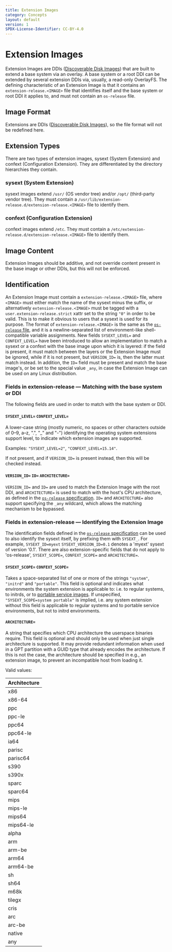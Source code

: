```yaml
---
title: Extension Images
category: Concepts
layout: default
version: 1
SPDX-License-Identifier: CC-BY-4.0
---
```

# Extension Images
Extension Images are DDIs ([Discoverable Disk Images](discoverable_disk_image.md)) that are
built to extend a base system via an overlay. A base system or a root DDI can be extended by several extension
DDIs via, usually, a read-only OverlayFS. The defining characteristic of an Extension Image is that it contains
an `extension-release.<IMAGE>` file that identifies itself and the base system or root DDI it applies to,
and must not contain an `os-release` file.

## Image Format
Extensions are DDIs ([Discoverable Disk Images](discoverable_disk_image.md)), so the file format will not be
redefined here.

## Extension Types
There are two types of extension images, sysext (System Extension) and confext (Configuration Extension).
They are differentiated by the directory hierarchies they contain.

### sysext (System Extension)
sysext images extend `/usr/` (OS vendor tree) and/or `/opt/` (third-party vendor tree). They must contain a
`/usr/lib/extension-release.d/extension-release.<IMAGE>` file to identify them.

### confext (Configuration Extension)
confext images extend `/etc`. They must contain a `/etc/extension-release.d/extension-release.<IMAGE>` file
to identify them.

## Image Content
Extension Images should be additive, and not override content present in the base image or other DDIs,
but this will not be enforced.

## Identification
An Extension Image must contain a `extension-release.<IMAGE>` file, where `<IMAGE>` must either match the
name of the sysext minus the suffix, or alternatively `extension-release.<IMAGE>` must be tagged with a
`user.extension-release.strict` xattr set to the string `"0"` in order to be valid. This is to make it
obvious to users that a sysext is used for its purpose.
The format of `extension-release.<IMAGE>` is the same as the
[`os-release` file](https://www.freedesktop.org/software/systemd/man/os-release.html), and it is a
newline-separated list of environment-like shell-compatible variable assignments. New fields
`SYSEXT_LEVEL=` and `CONFEXT_LEVEL=` have been introduced to allow an implementation to match a sysext or
a confext with the base image upon which it is layered: if the field is present, it must match between the
layers or the Extension Image must be ignored, while if it is not present, but `VERSION_ID=` is, then the
latter must match instead.
In addition, the `ID=` field must be present and match the base image's, or be set to the special value
`_any`, in case the Extension Image can be used on any Linux distribution.

### Fields in extension-release — Matching with the base system or DDI
The following fields are used in order to match with the base system or DDI.
#### `SYSEXT_LEVEL=` `CONFEXT_LEVEL=`
A lower-case string (mostly numeric, no spaces or other characters outside of 0–9, a–z, ".", "_" and
"-") identifying the operating system extensions support level, to indicate which extension images are
supported.

Examples: `"SYSEXT_LEVEL=2"`, `"CONFEXT_LEVEL=15.14"`.

If not present, and if `VERSION_ID=` is present instead, then this will be checked instead.

#### `VERSION_ID=` `ID=` `ARCHITECTURE=`
`VERSION_ID=` and `ID=` are used to match the Extension Image with the root DDI, and `ARCHITECTURE=` is used
to match with the host's CPU architecture, as defined in the
[`os-release` specification](https://www.freedesktop.org/software/systemd/man/os-release.html).
`ID=` and `ARCHITECTURE=` also support specifying the `_any` wildcard, which allows the matching mechanism
to be bypassed.

### Fields in extension-release — Identifying the Extension Image
The identification fields defined in the
[`os-release` specification](https://www.freedesktop.org/software/systemd/man/os-release.html)
can be used to also identify the sysext itself, by prefixing them with `SYSEXT_`. For example,
`SYSEXT_ID=myext` `SYSEXT_VERSION_ID=0.1` denotes a 'myext' sysext of version '0.1'.
There are also extension-specific fields that do not apply to 'os-release', `SYSEXT_SCOPE=`,
`CONFEXT_SCOPE=` and `ARCHITECTURE=`.

#### `SYSEXT_SCOPE=` `CONFEXT_SCOPE=`
Takes a space-separated list of one or more of the strings `"system"`, `"initrd"` and `"portable"`. This field
is optional and indicates what environments the system extension is applicable to: i.e. to regular systems,
to initrds, or to [portable service images](https://systemd.io/PORTABLE_SERVICES/). If unspecified,
`"SYSEXT_SCOPE=system portable"` is implied, i.e. any system extension without this field is applicable to
regular systems and to portable service environments, but not to initrd environments.

#### `ARCHITECTURE=`
A string that specifies which CPU architecture the userspace binaries require. This field is optional
and should only be used when just single architecture is supported. It may provide redundant
information when used in a GPT partition with a GUID type that already encodes the architecture. If this
is not the case, the architecture should be specified in e.g., an extension image, to prevent an
incompatible host from loading it.

Valid values:

|Architecture|
|------------|
|x86|
|x86-64|
|ppc|
|ppc-le|
|ppc64|
|ppc64-le|
|ia64|
|parisc|
|parisc64|
|s390|
|s390x|
|sparc|
|sparc64|
|mips|
|mips-le|
|mips64|
|mips64-le|
|alpha|
|arm|
|arm-be|
|arm64|
|arm64-be|
|sh|
|sh64|
|m68k|
|tilegx|
|cris|
|arc|
|arc-be|
|native|
|any|
